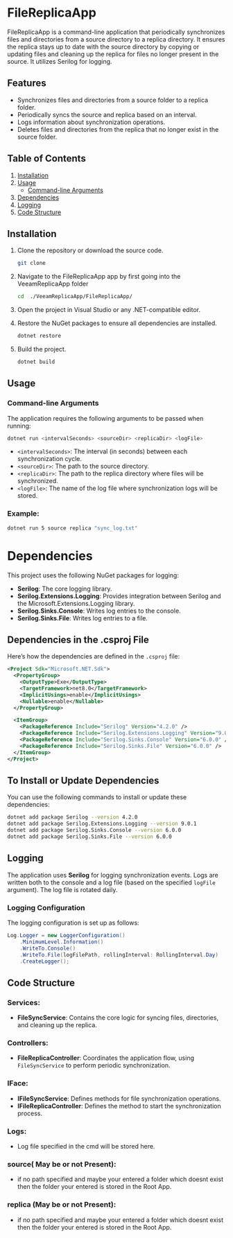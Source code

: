 
# FileReplicaApp

FileReplicaApp is a command-line application that periodically synchronizes files and directories from a source directory to a replica directory. It ensures the replica stays up to date with the source directory by copying or updating files and cleaning up the replica for files no longer present in the source. It utilizes Serilog for logging.
## Features

- Synchronizes files and directories from a source folder to a replica folder.
- Periodically syncs the source and replica based on an interval.
- Logs information about synchronization operations.
- Deletes files and directories from the replica that no longer exist in the source folder.

## Table of Contents

1. [Installation](#installation)
2. [Usage](#usage)
    - [Command-line Arguments](#command-line-arguments)
3. [Dependencies](#dependencies)
4. [Logging](#logging)
5. [Code Structure](#code-structure)


## Installation

1. Clone the repository or download the source code.

    ```bash
    git clone 
    ```

2. Navigate to the FileReplicaApp app by first going into the VeeamReplicaApp folder

    ```bash
    cd  ./VeeamReplicaApp/FileReplicaApp/
    ```
3. Open the project in Visual Studio or any .NET-compatible editor.

3. Restore the NuGet packages to ensure all dependencies are installed.

    ```bash
    dotnet restore
    ```

4. Build the project.

    ```bash
    dotnet build
    ```

## Usage

### Command-line Arguments

The application requires the following arguments to be passed when running:

 ```bash
dotnet run <intervalSeconds> <sourceDir> <replicaDir> <logFile>
```

- `<intervalSeconds>`: The interval (in seconds) between each synchronization cycle.
- `<sourceDir>`: The path to the source directory.
- `<replicaDir>`: The path to the replica directory where files will be synchronized.
- `<logFile>`: The name of the log file where synchronization logs will be stored.

### Example:

```bash
dotnet run 5 source replica "sync_log.txt"
```

# Dependencies

This project uses the following NuGet packages for logging:

- **Serilog**: The core logging library.
- **Serilog.Extensions.Logging**: Provides integration between Serilog and the Microsoft.Extensions.Logging library.
- **Serilog.Sinks.Console**: Writes log entries to the console.
- **Serilog.Sinks.File**: Writes log entries to a file.

## Dependencies in the .csproj File

Here’s how the dependencies are defined in the `.csproj` file:

```xml
<Project Sdk="Microsoft.NET.Sdk">
  <PropertyGroup>
    <OutputType>Exe</OutputType>
    <TargetFramework>net8.0</TargetFramework>
    <ImplicitUsings>enable</ImplicitUsings>
    <Nullable>enable</Nullable>
  </PropertyGroup>

  <ItemGroup>
    <PackageReference Include="Serilog" Version="4.2.0" />
    <PackageReference Include="Serilog.Extensions.Logging" Version="9.0.1" />
    <PackageReference Include="Serilog.Sinks.Console" Version="6.0.0" />
    <PackageReference Include="Serilog.Sinks.File" Version="6.0.0" />
  </ItemGroup>
</Project>
```
## To Install or Update Dependencies

You can use the following commands to install or update these dependencies:

```bash
dotnet add package Serilog --version 4.2.0
dotnet add package Serilog.Extensions.Logging --version 9.0.1
dotnet add package Serilog.Sinks.Console --version 6.0.0
dotnet add package Serilog.Sinks.File --version 6.0.0
```

## Logging

The application uses **Serilog** for logging synchronization events. Logs are written both to the console and a log file (based on the specified `logFile` argument). The log file is rotated daily.

### Logging Configuration

The logging configuration is set up as follows:

```csharp
Log.Logger = new LoggerConfiguration()
    .MinimumLevel.Information()
    .WriteTo.Console()
    .WriteTo.File(logFilePath, rollingInterval: RollingInterval.Day)
    .CreateLogger();
```

## Code Structure

### Services:
- **FileSyncService**: Contains the core logic for syncing files, directories, and cleaning up the replica.

### Controllers:
- **FileReplicaController**: Coordinates the application flow, using `FileSyncService` to perform periodic synchronization.

### IFace:
- **IFileSyncService**: Defines methods for file synchronization operations.
- **IFileReplicaController**: Defines the method to start the synchronization process.
### Logs:
- Log file specified in the cmd will be stored here.

### source( May be or not Present):
- if no path specified and maybe your entered a folder which doesnt exist then the folder your entered is stored in the Root App. 

### replica (May be or not Present):
- if no path specified and maybe your entered a folder which doesnt exist then the folder your entered is stored in the Root App.

